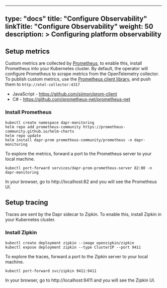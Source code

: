 
---
type: "docs"
title: "Configure Observability"
linkTitle: "Configure Observability"
weight: 50
description: >
    Configuring platform observability
---


## Setup metrics

Custom metrics are collected by [Prometheus](https://prometheus.io/), to enable this, install Prometheus into your Kubernetes cluster.  By default, the operator will configure Prometheus to scrape metrics from the OpenTelemetry collector.
To publish custom metrics, use the [Prometheus client library](https://prometheus.io/docs/instrumenting/clientlibs/), and push them to `http://otel-collector:4317`

- JavaScript - https://github.com/siimon/prom-client
- C# - https://github.com/prometheus-net/prometheus-net

### Install Prometheus

```
kubectl create namespace dapr-monitoring
helm repo add prometheus-community https://prometheus-community.github.io/helm-charts
helm repo update
helm install dapr-prom prometheus-community/prometheus -n dapr-monitoring
```

To explore the metrics, forward a port to the Prometheus server to your local machine.

```
kubectl port-forward services/dapr-prom-prometheus-server 82:80 -n dapr-monitoring
```

In your browser, go to http://localhost:82 and you will see the Prometheus UI.

## Setup tracing

Traces are sent by the Dapr sidecar to Zipkin.  To enable this, install Zipkin in your Kubernetes cluster.

### Install Zipkin

```
kubectl create deployment zipkin --image openzipkin/zipkin
kubectl expose deployment zipkin --type ClusterIP --port 9411
```

To explore the traces, forward a port to the Zipkin server to your local machine.

```
kubectl port-forward svc/zipkin 9411:9411
```

In your browser, go to http://localhost:9411 and you will see the Zipkin UI.
